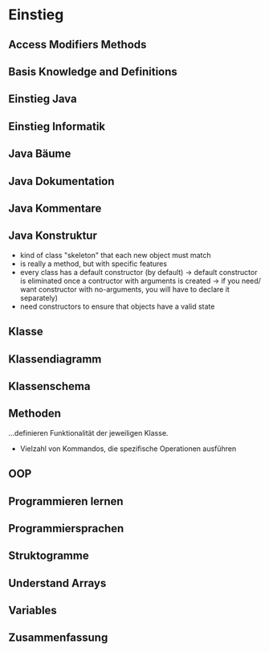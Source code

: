 # Einstieg

## Access Modifiers Methods

## Basis Knowledge and Definitions

## Einstieg Java

## Einstieg Informatik

## Java Bäume

## Java Dokumentation

## Java Kommentare

## Java Konstruktur

- kind of class "skeleton" that each new object must match
- is really a method, but with specific features
- every class has a default constructor (by default)
  -> default constructor is eliminated once a contructor with arguments is created
  -> if you need/ want constructor with no-arguments, you will have to declare it separately)
- need constructors to ensure that objects have a valid state

## Klasse

## Klassendiagramm

## Klassenschema

## Methoden

...definieren Funktionalität der jeweiligen Klasse.

- Vielzahl von Kommandos, die spezifische Operationen ausführen

## OOP

## Programmieren lernen

## Programmiersprachen

## Struktogramme

## Understand Arrays

## Variables


## Zusammenfassung
